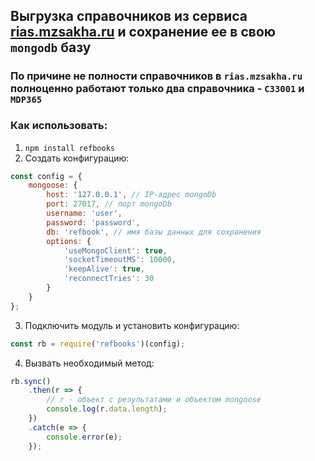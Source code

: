 ## Выгрузка справочников из сервиса [rias.mzsakha.ru](http://rias.mzsakha.ru/NSIService/services/NsiServiceManagerImpl?wsdl) и сохранение ее в свою `mongodb` базу

### По причине не полности справочников в `rias.mzsakha.ru` полноценно работают только два справочника - `С33001` и `MDP365`

### Как использовать:

1. `npm install refbooks`
2. Создать конфигурацию:
```javascript
const config = {
    mongoose: {
        host: '127.0.0.1', // IP-адрес mongoDb
        port: 27017, // порт mongoDb
        username: 'user',
        password: 'password',
        db: 'refbook', // имя базы данных для сохранения
        options: {
            'useMongoClient': true,
            'socketTimeoutMS': 10000,
            'keepAlive': true,
            'reconnectTries': 30
        }
    }
};
```
3. Подключить модуль и установить конфигурацию:
```javascript
const rb = require('refbooks')(config);
```
4. Вызвать необходимый метод:
```javascript
rb.sync()
    .then(r => {
        // r - объект с результатами и объектом mongoose
        console.log(r.data.length);
    })
    .catch(e => {
        console.error(e);
    });
```